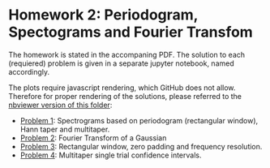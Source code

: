 # Homework 2: Periodogram, Spectograms and Fourier Transfom

The homework is stated in the accompaning PDF. The solution to each (requiered) problem is given in a separate jupyter notebook, named accordingly.

The plots require javascript rendering, which GitHub does not allow. Therefore for proper rendering of the solutions, please referred to the [nbviewer version of this folder](http://nbviewer.jupyter.org/github/mirestrepo/NEUR2110.jl/blob/master/homework4):

* [Problem 1](http://nbviewer.jupyter.org/github/mirestrepo/NEUR2110.jl/blob/master/homework2/Problem1.ipynb): Spectrograms based on periodogram (rectangular window), Hann taper and multitaper.
* [Problem 2](http://nbviewer.jupyter.org/github/mirestrepo/NEUR2110.jl/blob/master/homework2/Problem2.ipynb): Fourier Transform of a Gaussian
* [Problem 3](http://nbviewer.jupyter.org/github/mirestrepo/NEUR2110.jl/blob/master/homework2/Problem3.ipynb): Rectangular window, zero padding and frequency resolution.
* [Problem 4](http://nbviewer.jupyter.org/github/mirestrepo/NEUR2110.jl/blob/master/homework2/Problem4.ipynb): Multitaper single trial confidence intervals.